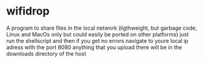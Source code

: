 # wifidrop
A program to share files in the local network (ligthweight, but garbage code, Linux and MacOs only but could easily be ported on other platforms)
just run the shellscript and then if you get no errors navigate to youre local ip adress with the port 8080
anything that you upload there will be in the downloads directory of the host

